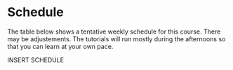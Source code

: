 # Schedule

The table below shows a tentative weekly schedule for this course. There may be adjustements. The tutorials will run mostly during the afternoons so that you can learn at your own pace.



INSERT SCHEDULE